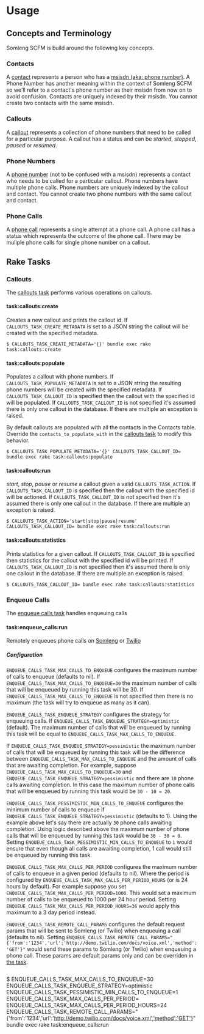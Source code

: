 # Usage

## Concepts and Terminology

Somleng SCFM is build around the following key concepts.

### Contacts

A [contact](https://github.com/somleng/somleng-scfm/blob/master/app/models/contact.rb) represents a person who has a [msisdn (aka: phone number)](https://en.wikipedia.org/wiki/MSISDN). A Phone Number has another meaning within the context of Somleng SCFM so we'll refer to a contact's phone number as their msisdn from now on to avoid confusion. Contacts are uniquely indexed by their msisdn. You cannot create two contacts with the same msisdn.

### Callouts

A [callout](https://github.com/somleng/somleng-scfm/blob/master/app/models/callout.rb) represents a collection of phone numbers that need to be called for a particular purpose. A callout has a status and can be *started*, *stopped*, *paused* or *resumed*.

### Phone Numbers

A [phone number](https://github.com/somleng/somleng-scfm/blob/master/app/models/phone_number.rb) (not to be confused with a msisdn) represents a contact who needs to be called for a particular callout. Phone numbers have multiple phone calls. Phone numbers are uniquely indexed by the callout and contact. You cannot create two phone numbers with the same callout and contact.

### Phone Calls

A [phone call](https://github.com/somleng/somleng-scfm/blob/master/app/models/phone_call.rb) represents a single attempt at a phone call. A phone call has a status which represents the outcome of the phone call. There may be muliple phone calls for single phone number on a callout.

## Rake Tasks

### Callouts

The [callouts task](https://github.com/somleng/somleng-scfm/blob/master/app/tasks/callouts_task.rb) performs various operations on callouts.

#### task:callouts:create

Creates a new callout and prints the callout id. If `CALLOUTS_TASK_CREATE_METADATA` is set to a JSON string the callout will be created with the specified metadata.

```
$ CALLOUTS_TASK_CREATE_METADATA='{}' bundle exec rake task:callouts:create
```

#### task:callouts:populate

Populates a callout with phone numbers. If `CALLOUTS_TASK_POPULATE_METADATA` is set to a JSON string the resulting phone numbers will be created with the specified metadata. If `CALLOUTS_TASK_CALLOUT_ID` is specified then the callout with the specified id will be populated. If `CALLOUTS_TASK_CALLOUT_ID` is not specified it's assumed there is only one callout in the database. If there are multiple an exception is raised.

By default callouts are populated with all the contacts in the Contacts table. Override the `contacts_to_populate_with` in the [callouts task](https://github.com/somleng/somleng-scfm/blob/master/app/tasks/callouts_task.rb) to modify this behavior.

```
$ CALLOUTS_TASK_POPULATE_METADATA='{}' CALLOUTS_TASK_CALLOUT_ID= bundle exec rake task:callouts:populate
```

#### task:callouts:run

*start*, *stop*, *pause* or *resume* a callout given a valid `CALLOUTS_TASK_ACTION`. If `CALLOUTS_TASK_CALLOUT_ID` is specified then the callout with the specified id will be actioned. If `CALLOUTS_TASK_CALLOUT_ID` is not specified then it's assumed there is only one callout in the database. If there are multiple an exception is raised.

```
$ CALLOUTS_TASK_ACTION='start|stop|pause|resume' CALLOUTS_TASK_CALLOUT_ID= bundle exec rake task:callouts:run
```

#### task:callouts:statistics

Prints statistics for a given callout. If `CALLOUTS_TASK_CALLOUT_ID` is specified then statistics for the callout with the specified id will be printed. If `CALLOUTS_TASK_CALLOUT_ID` is not specified then it's assumed there is only one callout in the database. If there are multiple an exception is raised.

```
$ CALLOUTS_TASK_CALLOUT_ID= bundle exec rake task:callouts:statistics
```

### Enqueue Calls

The [enqueue calls task](https://github.com/somleng/somleng-scfm/blob/master/app/tasks/enqueue_calls_task.rb) handles enqueuing calls

#### task:enqueue_calls:run

Remotely enqueues phone calls on [Somleng](https://github.com/somleng/twilreapi) or [Twilio](https://www.twilio.com/)

##### Configuration

`ENQUEUE_CALLS_TASK_MAX_CALLS_TO_ENQUEUE` configures the maximum number of calls to enqueue (defaults to nil). If `ENQUEUE_CALLS_TASK_MAX_CALLS_TO_ENQUEUE=30` the maximum number of calls that will be enqueued by running this task will be 30. If `ENQUEUE_CALLS_TASK_MAX_CALLS_TO_ENQUEUE` is not specified then there is no maximum (the task will try to enqueue as many as it can).

`ENQUEUE_CALLS_TASK_ENQUEUE_STRATEGY` configures the strategy for enqueuing calls. If `ENQUEUE_CALLS_TASK_ENQUEUE_STRATEGY=optimistic` (default). The maximum number of calls that will be enqueued by running this task will be equal to `ENQUEUE_CALLS_TASK_MAX_CALLS_TO_ENQUEUE`.

If `ENQUEUE_CALLS_TASK_ENQUEUE_STRATEGY=pessimistic` the maximum number of calls that will be enqueued by running this task will be the difference between `ENQUEUE_CALLS_TASK_MAX_CALLS_TO_ENQUEUE` and the amount of calls that are awaiting completion. For example, suppose `ENQUEUE_CALLS_TASK_MAX_CALLS_TO_ENQUEUE=30` and `ENQUEUE_CALLS_TASK_ENQUEUE_STRATEGY=pessimistic` and there are `10` phone calls awaiting completion. In this case the maximum number of phone calls that will be enqueued by running this task would be `30 - 10 = 20`.

`ENQUEUE_CALLS_TASK_PESSIMISTIC_MIN_CALLS_TO_ENQUEUE` configures the minimum number of calls to enqueue if `ENQUEUE_CALLS_TASK_ENQUEUE_STRATEGY=pessimistic` (defaults to 1). Using the example above let's say there are actually `30` phone calls awaiting completion. Using logic described above the maximum number of phone calls that will be enqueued by running this task would be `30 - 30 = 0`. Setting `ENQUEUE_CALLS_TASK_PESSIMISTIC_MIN_CALLS_TO_ENQUEUE` to `1` would ensure that even though all calls are awaiting completion, 1 call would still be enqueued by running this task.

`ENQUEUE_CALLS_TASK_MAX_CALLS_PER_PERIOD` configures the maximum number of calls to enqueue in a given period (defaults to nil). Where the period is configured by `ENQUEUE_CALLS_TASK_MAX_CALLS_PER_PERIOD_HOURS` (or is 24 hours by default). For example suppose you set `ENQUEUE_CALLS_TASK_MAX_CALLS_PER_PERIOD=1000`. This would set a maximum number of calls to be enqueued to 1000 per 24 hour period. Setting `ENQUEUE_CALLS_TASK_MAX_CALLS_PER_PERIOD_HOURS=36` would apply this maximum to a 3 day period instead.

`ENQUEUE_CALLS_TASK_REMOTE_CALL_PARAMS` configures the default request params that will be sent to Somleng (or Twilio) when enqueuing a call (defaults to nil). Setting `ENQUEUE_CALLS_TASK_REMOTE_CALL_PARAMS="{'from':'1234','url':'http://demo.twilio.com/docs/voice.xml','method':'GET'}"` would send these params to Somleng (or Twilio) when enqueuing a phone call. These params are default params only and can be overriden in [the task](https://github.com/somleng/somleng-scfm/blob/master/app/tasks/enqueue_calls_task.rb).
```

```
$ ENQUEUE_CALLS_TASK_MAX_CALLS_TO_ENQUEUE=30 ENQUEUE_CALLS_TASK_ENQUEUE_STRATEGY=optimistic ENQUEUE_CALLS_TASK_PESSIMISTIC_MIN_CALLS_TO_ENQUEUE=1 ENQUEUE_CALLS_TASK_MAX_CALLS_PER_PERIOD= ENQUEUE_CALLS_TASK_MAX_CALLS_PER_PERIOD_HOURS=24 ENQUEUE_CALLS_TASK_REMOTE_CALL_PARAMS="{'from':'1234','url':'http://demo.twilio.com/docs/voice.xml','method':'GET'}" bundle exec rake task:enqueue_calls:run
```

